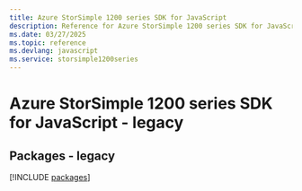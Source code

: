 ```yaml
---
title: Azure StorSimple 1200 series SDK for JavaScript
description: Reference for Azure StorSimple 1200 series SDK for JavaScript
ms.date: 03/27/2025
ms.topic: reference
ms.devlang: javascript
ms.service: storsimple1200series
---
```

# Azure StorSimple 1200 series SDK for JavaScript - legacy
## Packages - legacy
[!INCLUDE [packages](storsimple-1200-series-index.md)]